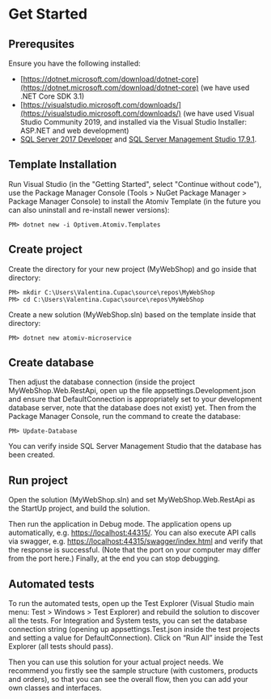# Get Started

## Prerequsites

Ensure you have the following installed:

* [https://dotnet.microsoft.com/download/dotnet-core](https://dotnet.microsoft.com/download/dotnet-core) \(we have used .NET Core SDK 3.1\)
* [https://visualstudio.microsoft.com/downloads/](https://visualstudio.microsoft.com/downloads/) \(we have used Visual Studio Community 2019, and installed via the Visual Studio Installer: ASP.NET and web development\)
* [SQL Server 2017 Developer](https://www.microsoft.com/en-us/sql-server/sql-server-downloads) and [SQL Server Management Studio 17.9.1](https://docs.microsoft.com/en-us/sql/ssms/download-sql-server-management-studio-ssms?view=sql-server-2017).

## Template Installation

Run Visual Studio \(in the "Getting Started", select "Continue without code"\), use the Package Manager Console \(Tools &gt; NuGet Package Manager &gt; Package Manager Console\) to install the Atomiv Template \(in the future you can also uninstall and re-install newer versions\):

```text
PM> dotnet new -i Optivem.Atomiv.Templates
```

## Create project

Create the directory for your new project \(MyWebShop\) and go inside that directory:

```text
PM> mkdir C:\Users\Valentina.Cupac\source\repos\MyWebShop
PM> cd C:\Users\Valentina.Cupac\source\repos\MyWebShop
```

Create a new solution \(MyWebShop.sln\) based on the template inside that directory:

```text
PM> dotnet new atomiv-microservice
```

## Create database

Then adjust the database connection \(inside the project MyWebShop.Web.RestApi, open up the file appsettings.Development.json and ensure that DefaultConnection is appropriately set to your development database server, note that the database does not exist\) yet. Then from the Package Manager Console, run the command to create the database:

```text
PM> Update-Database
```

You can verify inside SQL Server Management Studio that the database has been created.

## Run project

Open the solution \(MyWebShop.sln\) and set MyWebShop.Web.RestApi as the StartUp project, and build the solution.

Then run the application in Debug mode. The application opens up automatically, e.g. [https://localhost:44315/](https://localhost:44315/api/values). You can also execute API calls via swagger, e.g. [https://localhost:44315/swagger/index.html](https://localhost:44315/swagger/index.html) and verify that the response is successful. \(Note that the port on your computer may differ from the port here.\) Finally, at the end you can stop debugging.

## Automated tests

To run the automated tests, open up the Test Explorer \(Visual Studio main menu: Test &gt; Windows &gt; Test Explorer\) and rebuild the solution to discover all the tests. For Integration and System tests, you can set the database connection string \(opening up appsettings.Test.json inside the test projects and setting a value for DefaultConnection\). Click on “Run All” inside the Test Explorer \(all tests should pass\).

Then you can use this solution for your actual project needs. We recommend you firstly see the sample structure \(with customers, products and orders\), so that you can see the overall flow, then you can add your own classes and interfaces.



